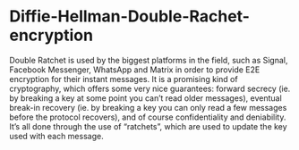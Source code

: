 # Diffie-Hellman-Double-Rachet-encryption
Double Ratchet is used by the biggest platforms in the field, such as Signal, Facebook Messenger, WhatsApp and Matrix in order to provide E2E encryption for their instant messages. 
It is a promising kind of cryptography, which offers some very nice guarantees: forward secrecy (ie. by breaking a key at some point you can’t read older messages), eventual break-in recovery (ie. by breaking a key you can only read a few messages before the protocol recovers), and of course confidentiality and deniability. It’s all done through the use of “ratchets”, which are used to update the key used with each message.
